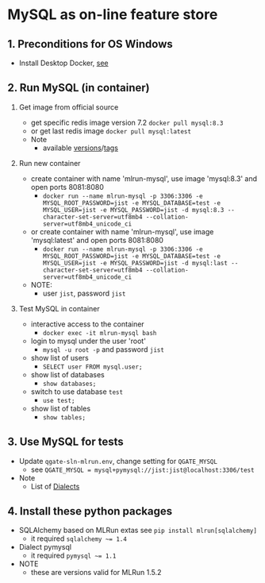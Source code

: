 # MySQL as on-line feature store

## 1. Preconditions for OS Windows

 - Install Desktop Docker, [see](./desktopdocker.md)

## 2. Run MySQL (in container)

1. Get image from official source
   - get specific redis image version 7.2 `docker pull mysql:8.3`
   - or get last redis image `docker pull mysql:latest`
   - Note
     - available [versions](https://hub.docker.com/_/mysql)/[tags](https://hub.docker.com/_/mysql/tags)

2. Run new container
   - create container with name 'mlrun-mysql', use image 'mysql:8.3' and open ports 8081:8080
     - `docker run --name mlrun-mysql -p 3306:3306 -e MYSQL_ROOT_PASSWORD=jist -e MYSQL_DATABASE=test -e MYSQL_USER=jist -e MYSQL_PASSWORD=jist -d mysql:8.3 --character-set-server=utf8mb4 --collation-server=utf8mb4_unicode_ci`
   - or create container with name 'mlrun-mysql', use image 'mysql:latest' and open ports 8081:8080
     - `docker run --name mlrun-mysql -p 3306:3306 -e MYSQL_ROOT_PASSWORD=jist -e MYSQL_DATABASE=test -e MYSQL_USER=jist -e MYSQL_PASSWORD=jist -d mysql:last --character-set-server=utf8mb4 --collation-server=utf8mb4_unicode_ci`
   - NOTE:
     - user `jist`, password `jist`


3. Test MySQL in container
   - interactive access to the container
     - `docker exec -it mlrun-mysql bash`
   - login to mysql under the user 'root'
     - `mysql -u root -p` and password `jist`
   - show list of users
     - `SELECT user FROM mysql.user;`
   - show list of databases
     - `show databases;`
   - switch to use database `test`
     - `use test;`
   - show list of tables
     - `show tables;`

## 3. Use MySQL for tests

 - Update `qgate-sln-mlrun.env`, change setting for `QGATE_MYSQL`
   - see `QGATE_MYSQL = mysql+pymysql://jist:jist@localhost:3306/test`
 - Note
   - List of [Dialects](https://docs.sqlalchemy.org/en/20/dialects/index.html)

## 4. Install these python packages

 - SQLAlchemy based on MLRun extas see `pip install mlrun[sqlalchemy]`
   - it required `sqlalchemy ~= 1.4`
 - Dialect pymysql
   - it required `pymysql ~= 1.1`
 - NOTE
   - these are versions valid for MLRun 1.5.2

